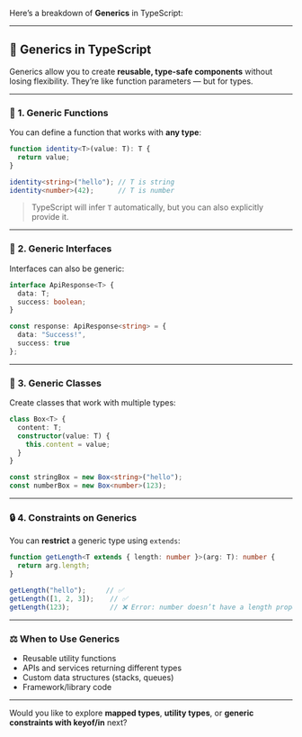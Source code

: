 Here’s a breakdown of **Generics** in TypeScript:

---

## 🔁 **Generics in TypeScript**

Generics allow you to create **reusable, type-safe components** without losing flexibility. They’re like function parameters — but for types.

---

### 🔧 **1. Generic Functions**

You can define a function that works with **any type**:

```ts
function identity<T>(value: T): T {
  return value;
}

identity<string>("hello"); // T is string
identity<number>(42);      // T is number
```

> TypeScript will infer `T` automatically, but you can also explicitly provide it.

---

### 🧱 **2. Generic Interfaces**

Interfaces can also be generic:

```ts
interface ApiResponse<T> {
  data: T;
  success: boolean;
}

const response: ApiResponse<string> = {
  data: "Success!",
  success: true
};
```

---

### 🧰 **3. Generic Classes**

Create classes that work with multiple types:

```ts
class Box<T> {
  content: T;
  constructor(value: T) {
    this.content = value;
  }
}

const stringBox = new Box<string>("hello");
const numberBox = new Box<number>(123);
```

---

### 🔒 **4. Constraints on Generics**

You can **restrict** a generic type using `extends`:

```ts
function getLength<T extends { length: number }>(arg: T): number {
  return arg.length;
}

getLength("hello");     // ✅
getLength([1, 2, 3]);    // ✅
getLength(123);          // ❌ Error: number doesn’t have a length property
```

---

### ⚖️ **When to Use Generics**

* Reusable utility functions
* APIs and services returning different types
* Custom data structures (stacks, queues)
* Framework/library code

---

Would you like to explore **mapped types**, **utility types**, or **generic constraints with keyof/in** next?
